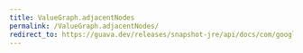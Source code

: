 ```yaml
---
title: ValueGraph.adjacentNodes
permalink: /ValueGraph.adjacentNodes/
redirect_to: https://guava.dev/releases/snapshot-jre/api/docs/com/google/common/graph/ValueGraph.html#adjacentNodes-N-
---
```

